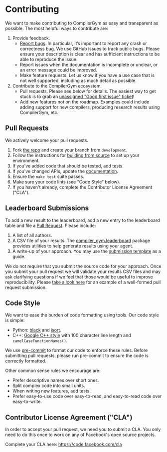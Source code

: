 # Contributing

We want to make contributing to CompilerGym as easy and transparent
as possible. The most helpful ways to contribute are:

1. Provide feedback.
   * [Report bugs](https://github.com/facebookresearch/CompilerGym/issues). In
     particular, it’s important to report any crash or correctness bug. We use
     GitHub issues to track public bugs. Please ensure your description is clear
     and has sufficient instructions to be able to reproduce the issue.
   * Report issues when the documentation is incomplete or unclear, or an error
     message could be improved.
   * Make feature requests. Let us know if you have a use case that is not well
     supported, including as much detail as possible.
1. Contribute to the CompilerGym ecosystem.
   * Pull requests. Please see below for details. The easiest way to get stuck
     is to grab an [unassigned "Good first issue"
     ticket](https://github.com/facebookresearch/CompilerGym/issues?q=is%3Aopen+is%3Aissue+no%3Aassignee+label%3A%22Good+first+issue%22)!
   * Add new features not on the roadmap. Examples could include adding support
     for new compilers, producing research results using CompilerGym, etc.


## Pull Requests

We actively welcome your pull requests.

1. Fork [the repo](https://github.com/facebookresearch/CompilerGym) and create
   your branch from `development`.
2. Follow the instructions for
   [building from source](https://github.com/facebookresearch/CompilerGym#building-from-source)
   to set up your environment.
3. If you've added code that should be tested, add tests.
4. If you've changed APIs, update the [documentation](/docs/source).
5. Ensure the `make test` suite passes.
6. Make sure your code lints (see "Code Style" below).
7. If you haven't already, complete the Contributor License Agreement
   ("CLA").


## Leaderboard Submissions

To add a new result to the leaderboard, add a new entry to the leaderboard table
and file a [Pull Request](#pull-requests). Please include:

1. A list of all authors.
2. A CSV file of your results. The
   [compiler_gym.leaderboard](https://facebookresearch.github.io/CompilerGym/compiler_gym/leaderboard.html)
   package provides utilities to help generate results using your agent.
3. A write-up of your approach. You may use the
   [submission template](/leaderboard/SUBMISSION_TEMPLATE.md) as a guide.

We do not require that you submit the source code for your approach. Once you
submit your pull request we will validate your results CSV files and may ask
clarifying questions if we feel that those would be useful to improve
reproducibility. Please [take a look
here](https://github.com/facebookresearch/CompilerGym/pull/117) for an example
of a well-formed pull request submission.


## Code Style

We want to ease the burden of code formatting using tools. Our code style
is simple:

* Python:
  [black](https://github.com/psf/black/blob/master/docs/the_black_code_style.md)
  and [isort](https://pypi.org/project/isort/).
* C++: [Google C++
  style](https://google.github.io/styleguide/cppguide.html) with 100
  character line length and `camelCaseFunctionNames()`.

We use [pre-commit](/.pre-commit-config.yaml) to format our code to
enforce these rules. Before submitting pull requests, please run
pre-commit to ensure the code is correctly formatted.

Other common sense rules we encourage are:

* Prefer descriptive names over short ones.
* Split complex code into small units.
* When writing new features, add tests.
* Prefer easy-to-use code over easy-to-read, and easy-to-read code over
  easy-to-write.


## Contributor License Agreement ("CLA")

In order to accept your pull request, we need you to submit a CLA. You
only need to do this once to work on any of Facebook's open source
projects.

Complete your CLA here: <https://code.facebook.com/cla>
